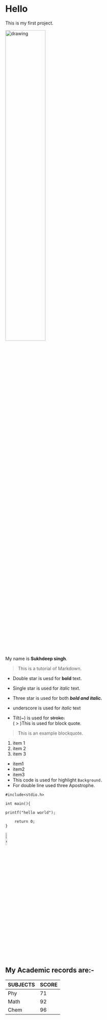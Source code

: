 # Hello
This is my first project.

<img src="https://encrypted-tbn0.gstatic.com/images?q=tbn:ANd9GcQkXy-G0kk-gaUqP_TPH4lUI3hdSqC32OrcEjN_YbEN-YlQbCYW8aYAYMJ7&s=10" alt="drawing" width="50%"/> 

My name is **Sukhdeep singh**. 

>This is a tutorial of Markdown.  

- Double star is uesd for **bold** text.  
- Single star is used for *italic* text.  
- Three star is used for both ***bold and italic.***  
- underscore is used for _italic_ text

- Tilt(~) is used for ~~stroke.~~  
( > )This is used for block quote.  


>This is an example blockquote.  

1. item 1  
2. item 2  
3. item 3

- item1  
- item2  
- item3   
 - This code is used for highlight `Background.`  
 - For double line used three Apostrophe.   


```
#include<stdio.h>

int main(){

printf("hello world");

    return 0;
}
```

<img src="https://encrypted-tbn0.gstatic.com/images?q=tbn:ANd9GcQkXy-G0kk-gaUqP_TPH4lUI3hdSqC32OrcEjN_YbEN-YlQbCYW8aYAYMJ7&s=10" alt="drawing" width="10%"/> 

## My Academic records are:-  

| SUBJECTS | SCORE |
| -------- | ----- |
| Phy | 71 |
| Math | 92 |
| Chem | 96 |

